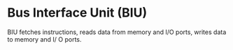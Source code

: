 # Bus Interface Unit (BIU)

BIU fetches instructions, reads data from memory and I/O ports, writes data to memory and I/ O ports.
